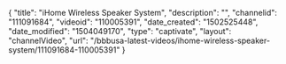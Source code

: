 {
    "title": "iHome Wireless Speaker System",
    "description": "",
    "channelid": "111091684",
    "videoid": "110005391",
    "date_created": "1502525448",
    "date_modified": "1504049170",
    "type": "captivate",
    "layout": "channelVideo",
    "url": "\/bbbusa-latest-videos\/ihome-wireless-speaker-system\/111091684-110005391"
}